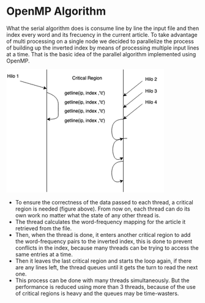 # OpenMP Algorithm
What the serial algorithm does is consume line by line the input file and then index every word and its frecuency in the current article.
To take advantage of multi processing on a single node we decided to parallelize the process of building up the inverted index by means of processing multiple input lines at a time. 
That is the basic idea of the parallel algorithm implemented using OpenMP. 

![](fotos/critical_section.png)

* To ensure the correctness of the data passed to each thread, a critical region is needed (figure above). From now on, each thread can do its own work no matter what the state of any other thread is. 
* The thread calculates the word-frequency mapping for the article it retrieved from the file.
* Then, when the thread is done, it enters another critical region to add the word-frequency pairs to the inverted index, this is done to prevent conflicts in the index, because many threads can be trying to access the same entries at a time.
* Then it leaves the last critical region and starts the loop again, if there are any lines left, the thread queues until it gets the turn to read the next one.
* This process can be done with many threads simultaneously. But the performance is reduced using more than 3 threads, because of the use of critical regions is heavy and the queues may be time-wasters.
